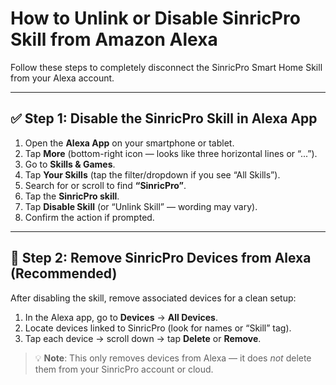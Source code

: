 # How to Unlink or Disable SinricPro Skill from Amazon Alexa

Follow these steps to completely disconnect the SinricPro Smart Home Skill from your Alexa account.

---

## ✅ Step 1: Disable the SinricPro Skill in Alexa App

1. Open the **Alexa App** on your smartphone or tablet.
2. Tap **More** (bottom-right icon — looks like three horizontal lines or “...”).
3. Go to **Skills & Games**.
4. Tap **Your Skills** (tap the filter/dropdown if you see “All Skills”).
5. Search for or scroll to find **“SinricPro”**.
6. Tap the **SinricPro skill**.
7. Tap **Disable Skill** (or “Unlink Skill” — wording may vary).
8. Confirm the action if prompted.

---

## 🔄 Step 2: Remove SinricPro Devices from Alexa (Recommended)

After disabling the skill, remove associated devices for a clean setup:

1. In the Alexa app, go to **Devices** → **All Devices**.
2. Locate devices linked to SinricPro (look for names or “Skill” tag).
3. Tap each device → scroll down → tap **Delete** or **Remove**.

> 💡 **Note**: This only removes devices from Alexa — it does *not* delete them from your SinricPro account or cloud.
